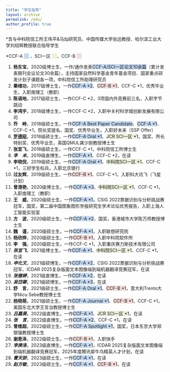 ```yaml
---
title: "学生指导"
layout: archive
permalink: /edu/
author_profile: true
---
```


<div class="mi-box">
 <div class="mib-c ">
  <p>*含与中科院信工所王伟平&马灿<span style="white-space: normal;">研究员</span>、中国传媒大学张远教授、哈尔滨工业大学刘绍辉教授联合指导学生</p>
  <p>
   <span style="background-color: rgb(255, 255, 255);">*CCF-A&nbsp;</span><span style="background-color: rgb(198, 217, 240);">&nbsp; &nbsp;&nbsp;</span>
   <span style="background-color: rgb(255, 255, 255);"><span style="text-wrap: wrap;">、SCI一区&nbsp;</span><span style="text-wrap: wrap; background-color: rgb(235, 241, 221);">&nbsp; &nbsp;&nbsp;</span>、CCF-B&nbsp;</span><span style="background-color: rgb(242, 220, 219);">&nbsp; &nbsp;&nbsp;</span></p><p>    
   </p>
  <p>
   <a href="https://shownx.github.io/" target="_blank" _href="https://shownx.github.io/"></a></p><ol><a href="https://shownx.github.io/" target="_blank" _href="https://shownx.github.io/"></a>
    <li>
     <span style="background-color: rgb(255, 255, 255);"><strong style="">杨东宝</strong>，2020级博士生，一作/通作发表<span style="background-color: rgb(198, 217, 240);">CCF-A/SCI一区论文10余篇</span>（累计发表期刊会议论文30余篇），主持国家自然科学基金青年基金项目、国家重点研发计划子课题各一项，中科院信工所助理研究员</span>
    </li>
    <li>
     <span style="background-color: rgb(255, 255, 255);"><strong>秦绪功</strong>，2017级博士生，一作</span><span style="background-color: rgb(198, 217, 240);">CCF-A *2</span><span style="background-color: rgb(255, 255, 255);">、</span><span style="background-color: rgb(242, 220, 219);">CCF-B *1</span><span style="background-color: rgb(255, 255, 255);">、CCF-C *1，优秀毕业生，入职南理工（教职）</span>
    </li>
    <li>
     <span style="background-color: rgb(255, 255, 255);"><strong>陈语地</strong>，2017级硕士生<span style="white-space: normal;">，一作CCF-C *2，3项国内外竞赛前三名</span>，入职字节跳动</span>
    </li>
    <li>
     <strong>李鸿宇</strong>，2018级博士生，一作CCF-C *2，入职中关村科学城创新发展有限公司
    </li>
    <li>
     <strong style="background-color: rgb(255, 255, 255);">乔</strong><span style="background-color: rgb(255, 255, 255);color:#ffffff">一</span><strong style="background-color: rgb(255, 255, 255);">峙</strong><span style="background-color: rgb(255, 255, 255);">，2018级硕士生</span><span style="white-space: normal;"><span style="background-color: rgb(255, 255, 255);">，一作</span><span style="background-color: rgb(198, 217, 240);">CCF-A Best Paper Candidate</span><span style="background-color: rgb(255, 255, 255);">、</span><span style="background-color: rgb(198, 217, 240);">CCF-A *1</span><span style="background-color: rgb(255, 255, 255);">、CCF-C *1</span></span><span style="background-color: rgb(255, 255, 255);">，院长奖提名、国奖、优秀毕业生，入职好未来（SSP Offer）</span>
    </li>
    <li>
     <a href="https://luodezhao.github.io/" target="_blank" style="background-color: rgb(255, 255, 255);" _href="https://luodezhao.github.io/"><strong>罗德昭</strong></a><span style="background-color: rgb(255, 255, 255);">，2018级硕士生</span><span style="white-space: normal;"><span style="background-color: rgb(255, 255, 255);">，一作</span><span style="background-color: rgb(198, 217, 240);">CCF-A Oral *1</span><span style="background-color: rgb(255, 255, 255);">、</span><span style="background-color: rgb(235, 241, 221);">JCR SCI一区 *1</span><span style="background-color: rgb(255, 255, 255);"></span></span><span style="background-color: rgb(255, 255, 255);">，国奖、所长特别奖、优秀毕业生，英国QMUL龚少刚教授博士生</span>
    </li>
    <li>
     <strong>张宜飞</strong>，2018级硕士生，一作CCF-C *1，中科院信工所博士生
    </li>
    <li>
     <strong style="background-color: rgb(255, 255, 255);"><em>李</em></strong><span style="background-color: rgb(255, 255, 255);color:#ffffff">一</span><strong style="background-color: rgb(255, 255, 255);"><em>未</em></strong>，2019级直博生，一作<span style="background-color: rgb(198, 217, 240);">CCF-A *1</span>、CCF-C *2，在读
    </li>
    <li>
     <strong>李晓倪</strong>，2019级硕士生，一作<span style="background-color: rgb(198, 217, 240);">CCF-A Oral *1</span>、<span style="background-color: rgb(235, 241, 221);">中科院SCI一区 *1</span>、CCF-C *1，三好学生标兵，入职北京银行
    </li>
    <li>
     <span style="background-color: rgb(255, 255, 255);"><strong>过友辉</strong>，2019级硕士生，一作</span><span style="background-color: rgb(242, 220, 219);">CCF-B *1</span><span style="background-color: rgb(255, 255, 255);">、CCF-C *1，入职科大讯飞（飞星计划<span style="white-space: normal;">）</span></span></li>
     <li>
     <strong>曾港艳</strong>，2020级博士生，一作<span style="background-color: rgb(198, 217, 240);">CCF-A *3</span>、<span style="background-color: rgb(235, 241, 221);">中科院SCI一区 *1</span>、CCF-C *1，入职南理工（<span style="text-wrap: wrap;">教职</span>）
    </li>
    <li><strong style="">王</strong><span style="color: rgb(255, 255, 255); text-wrap: wrap;">一</span><strong style="">威</strong>，2020级硕士生，一作<span style="background-color: rgb(198, 217, 240);">CCF-A *1</span>，CSIG 2022票据识别与分析挑战赛冠军，国奖，第二届中国图象图形学报研究生学术论坛优秀报告，入职上海人工智能实验室
    </li>
    <li>
     <strong style="">方</strong><span style="white-space: normal;"><span style="white-space: normal;"><span style="color: rgb(255, 255, 255); text-wrap: wrap;">一</span></span></span><strong style="">波</strong>，<span style="white-space: normal;">2020级硕士生，一作<span style="background-color: rgb(198, 217, 240);">CCF-A *2</span>、国奖，香港城市大学陈万师教授博士生</span></li>
    <li><span style="white-space: normal;"><strong style="">魏</strong><span style="white-space: normal;"><span style="white-space: normal;"><span style="color: rgb(255, 255, 255); text-wrap: wrap;">一</span></span></span><strong style="">谨</strong>，<span style="white-space: normal;">2020级硕士生，一作<span style="background-color: rgb(198, 217, 240);">CCF-A *1</span>，入职联想研究院</span></span>
    </li>
    <li>
     <span style="white-space: normal;"><span style="white-space: normal;"><strong>杨欣烨</strong>，2020级硕士生，一作<span style="background-color: rgb(242, 220, 219);">CCF-B *1</span>，入职中科院软件所</span></span>
    </li>
    <li>
     <span style="white-space: normal;"><span style="white-space: normal;"><strong style="">李<span style="white-space: normal;"><span style="color: rgb(255, 255, 255); text-wrap: wrap;">一</span></span></strong><strong style="">强</strong>，2020级硕士生，一作CCF-C *1，入职重庆赛力斯技术有限公司</span></span></li>
    <li>
     <strong><em>张宜飞</em></strong>，2021级博士生，一作<span style="background-color: rgb(198, 217, 240);">CCF-A *1</span>、<span style="background-color: rgb(235, 241, 221);">中科院SCI一区 *1</span><span style="background-color: rgb(255, 255, 255);"></span>、CCF-C *1，在读
    </li>
    <li>
     <strong style=""><em>申化文</em></strong>，2021级硕博生，一作<span style="background-color: rgb(198, 217, 240);">CCF-A *2</span>，<span style="white-space: normal;">CSIG 2022票据识别与分析挑战赛冠军、ICDAR 2025复杂版面文本图像端到端机器翻译竞赛冠军，在读</span>
    </li>    
    <li>
     <strong style=""><em>张傲婷</em></strong>，2021级直博生，一作<span style="background-color: rgb(198, 217, 240);">CCF-A *2</span>，在读
    </li>
    <li>
     <strong style=""><em>吴岱卿</em></strong>，2021级硕博生，一作<span style="background-color: rgb(198, 217, 240);">CCF-A *3</span>，在读
    </li>
    <li>
     <span style="white-space: normal;"><strong>舒<span style="color: rgb(255, 255, 255); text-wrap: wrap;">一</span>言</strong>，2021级硕士生，一作<span style="background-color: rgb(198, 217, 240);">CCF-A Oral *1</span>、<span style="background-color: rgb(242, 220, 219);">CCF-B *1</span>，意大利Trento大学Nicu Sebe教授博士生</span>
    </li> 
    <li>
     <strong>杨晓萌</strong>，2021级硕士生，一作<span style="background-color: rgb(198, 217, 240);">CCF-A Journal *1</span>、<span style="background-color: rgb(242, 220, 219);">CCF-B *1</span>、CCF-C *1，美国东北大学王言治教授博士生
    </li>
    <li>
     <strong><em>吕嘉昊</em></strong>，2022级直博生，一作<span style="background-color: rgb(198, 217, 240);">CCF-A *1</span>、<span style="background-color: rgb(235, 241, 221);">JCR SCI一区 *1</span>，在读
    </li>
    <li>
     <span style="white-space: normal;"><strong><em>张</em><span style="color: rgb(255, 255, 255); text-wrap: wrap;">一</span><em>言</em></strong>，2022级直博生，一作<span style="background-color: rgb(198, 217, 240);">CCF-A *2</span>、CCF-C *1，在读</span>
    </li>
    <li>
     <strong>曾维超</strong>，2022级硕士生，一作<span style="background-color: rgb(198, 217, 240);">CCF-A Spotlight *1</span>，国奖，日本东京大学郑银强教授博士生
    </li>
    <li>
     <strong>谢恩泽</strong>，2022级硕士生，一作<span style="background-color: rgb(242, 220, 219);">CCF-B *1</span>，入职快手
    </li>
    <li>
     <strong><em>李庚洛</em></strong>，2023级直博生，一作<span style="background-color: rgb(198, 217, 240);">CCF-A *1</span>，ICDAR 2025复杂版面文本图像端到端机器翻译竞赛冠军，2025年度腾讯犀牛鸟精英人才计划，在读
    </li>
    <li>
     <strong><em>曹天骄</em></strong>，2023级硕士生，一作<span style="background-color: rgb(198, 217, 240);">CCF-A *1</span>，在读
    </li>
    <li>
     <strong><em>赵方敏</em></strong>，2023级硕士生，一作<span style="background-color: rgb(198, 217, 240);">CCF-A *1</span>、<span style="background-color: rgb(242, 220, 219);">CCF-B *1</span>，在读
    </li>
   </ol>
 </div>
</div>
